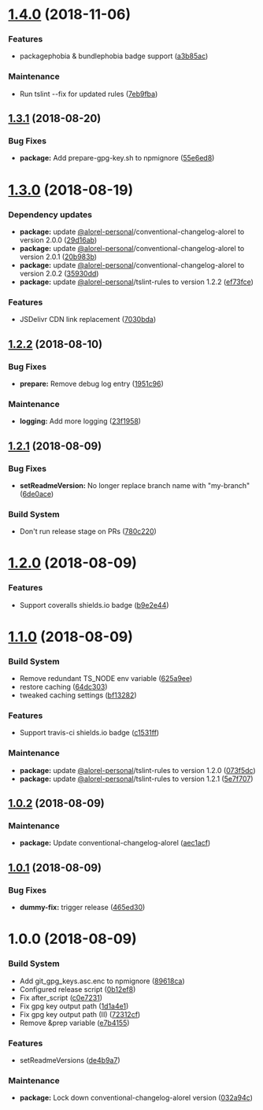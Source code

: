 # [1.4.0](https://github.com/Alorel/semantic-release-alorel/compare/1.3.1...1.4.0) (2018-11-06)


### Features

* packagephobia & bundlephobia badge support ([a3b85ac](https://github.com/Alorel/semantic-release-alorel/commit/a3b85ac))


### Maintenance

* Run tslint --fix for updated rules ([7eb9fba](https://github.com/Alorel/semantic-release-alorel/commit/7eb9fba))

## [1.3.1](https://github.com/Alorel/semantic-release-alorel/compare/1.3.0...1.3.1) (2018-08-20)


### Bug Fixes

* **package:** Add prepare-gpg-key.sh to npmignore ([55e6ed8](https://github.com/Alorel/semantic-release-alorel/commit/55e6ed8))

# [1.3.0](https://github.com/Alorel/semantic-release-alorel/compare/1.2.2...1.3.0) (2018-08-19)


### Dependency updates

* **package:** update [@alorel-personal](https://github.com/alorel-personal)/conventional-changelog-alorel to version 2.0.0 ([29d16ab](https://github.com/Alorel/semantic-release-alorel/commit/29d16ab))
* **package:** update [@alorel-personal](https://github.com/alorel-personal)/conventional-changelog-alorel to version 2.0.1 ([20b983b](https://github.com/Alorel/semantic-release-alorel/commit/20b983b))
* **package:** update [@alorel-personal](https://github.com/alorel-personal)/conventional-changelog-alorel to version 2.0.2 ([35930dd](https://github.com/Alorel/semantic-release-alorel/commit/35930dd))
* **package:** update [@alorel-personal](https://github.com/alorel-personal)/tslint-rules to version 1.2.2 ([ef73fce](https://github.com/Alorel/semantic-release-alorel/commit/ef73fce))


### Features

* JSDelivr CDN link replacement ([7030bda](https://github.com/Alorel/semantic-release-alorel/commit/7030bda))

## [1.2.2](https://github.com/Alorel/semantic-release-alorel/compare/1.2.1...1.2.2) (2018-08-10)


### Bug Fixes

* **prepare:** Remove debug log entry ([1951c96](https://github.com/Alorel/semantic-release-alorel/commit/1951c96))


### Maintenance

* **logging:** Add more logging ([23f1958](https://github.com/Alorel/semantic-release-alorel/commit/23f1958))

## [1.2.1](https://github.com/Alorel/semantic-release-alorel/compare/1.2.0...1.2.1) (2018-08-09)


### Bug Fixes

* **setReadmeVersion:** No longer replace branch name with "my-branch" ([6de0ace](https://github.com/Alorel/semantic-release-alorel/commit/6de0ace))


### Build System

* Don't run release stage on PRs ([780c220](https://github.com/Alorel/semantic-release-alorel/commit/780c220))

# [1.2.0](https://github.com/Alorel/semantic-release-alorel/compare/1.1.0...1.2.0) (2018-08-09)


### Features

* Support coveralls shields.io badge ([b9e2e44](https://github.com/Alorel/semantic-release-alorel/commit/b9e2e44))

# [1.1.0](https://github.com/Alorel/semantic-release-alorel/compare/1.0.2...1.1.0) (2018-08-09)


### Build System

* Remove redundant TS_NODE env variable ([625a9ee](https://github.com/Alorel/semantic-release-alorel/commit/625a9ee))
* restore caching ([64dc303](https://github.com/Alorel/semantic-release-alorel/commit/64dc303))
* tweaked caching settings ([bf13282](https://github.com/Alorel/semantic-release-alorel/commit/bf13282))


### Features

* Support travis-ci shields.io badge ([c1531ff](https://github.com/Alorel/semantic-release-alorel/commit/c1531ff))


### Maintenance

* **package:** update [@alorel-personal](https://github.com/alorel-personal)/tslint-rules to version 1.2.0 ([073f5dc](https://github.com/Alorel/semantic-release-alorel/commit/073f5dc))
* **package:** update [@alorel-personal](https://github.com/alorel-personal)/tslint-rules to version 1.2.1 ([5e7f707](https://github.com/Alorel/semantic-release-alorel/commit/5e7f707))

## [1.0.2](https://github.com/Alorel/semantic-release-alorel/compare/1.0.1...1.0.2) (2018-08-09)


### Maintenance

* **package:** Update conventional-changelog-alorel ([aec1acf](https://github.com/Alorel/semantic-release-alorel/commit/aec1acf))

## [1.0.1](https://github.com/Alorel/semantic-release-alorel/compare/1.0.0...1.0.1) (2018-08-09)


### Bug Fixes

* **dummy-fix:** trigger release ([465ed30](https://github.com/Alorel/semantic-release-alorel/commit/465ed30))

# 1.0.0 (2018-08-09)


### Build System

* Add git_gpg_keys.asc.enc to npmignore ([89618ca](https://github.com/Alorel/semantic-release-alorel/commit/89618ca))
* Configured release script ([0b12ef8](https://github.com/Alorel/semantic-release-alorel/commit/0b12ef8))
* Fix after_script ([c0e7231](https://github.com/Alorel/semantic-release-alorel/commit/c0e7231))
* Fix gpg key output path ([1d1a4e1](https://github.com/Alorel/semantic-release-alorel/commit/1d1a4e1))
* Fix gpg key output path (II) ([72312cf](https://github.com/Alorel/semantic-release-alorel/commit/72312cf))
* Remove &prep variable ([e7b4155](https://github.com/Alorel/semantic-release-alorel/commit/e7b4155))


### Features

* setReadmeVersions ([de4b9a7](https://github.com/Alorel/semantic-release-alorel/commit/de4b9a7))


### Maintenance

* **package:** Lock down conventional-changelog-alorel version ([032a94c](https://github.com/Alorel/semantic-release-alorel/commit/032a94c))
